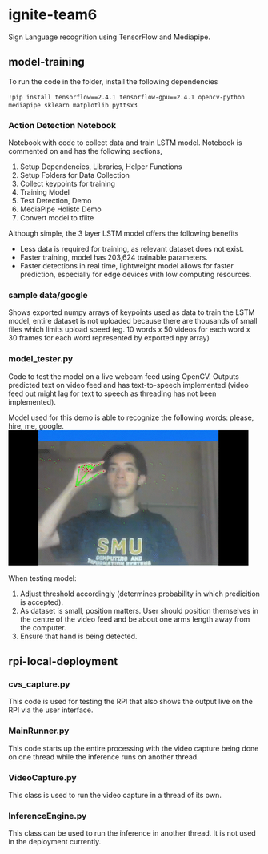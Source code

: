 # ignite-team6
Sign Language recognition using TensorFlow and Mediapipe. 

## model-training
To run the code in the folder, install the following dependencies
```
!pip install tensorflow==2.4.1 tensorflow-gpu==2.4.1 opencv-python mediapipe sklearn matplotlib pyttsx3
```

### Action Detection Notebook 
Notebook with code to collect data and train LSTM model. Notebook is commented on and has the following sections, 
1. Setup Dependencies, Libraries, Helper Functions
2. Setup Folders for Data Collection
3. Collect keypoints for training
4. Training Model
5. Test Detection, Demo
6. MediaPipe Holistc Demo
7. Convert model to tflite

Although simple, the 3 layer LSTM model offers the following benefits
- Less data is required for training, as relevant dataset does not exist.
- Faster training, model has 203,624 trainable parameters.
- Faster detections in real time, lightweight model allows for faster prediction, especially for edge devices with low computing resources.

### sample data/google
Shows exported numpy arrays of keypoints used as data to train the LSTM model, entire dataset is not uploaded because there are thousands of small files which limits upload speed (eg. 10 words x 50 videos for each word x 30 frames for each word represented by exported npy array)


### model_tester.py
Code to test the model on a live webcam feed using OpenCV. Outputs predicted text on video feed and has text-to-speech implemented (video feed out might lag for text to speech as threading has not been implemented).

Model used for this demo is able to recognize the following words: please, hire, me, google.
![](https://github.com/wushennn/ignite-team6/blob/main/action_hireme.gif)

When testing model:

1. Adjust threshold accordingly (determines probability in which predicition is accepted).
2. As dataset is small, position matters. User should position themselves in the centre of the video feed and be about one arms length away from the computer.
3. Ensure that hand is being detected.


## rpi-local-deployment

### cvs_capture.py
This code is used for testing the RPI that also shows the output live on the RPI via the user interface.

### MainRunner.py
This code starts up the entire processing with the video capture being done on one thread while the inference runs on another thread.

### VideoCapture.py
This class is used to run the video capture in a thread of its own.

### InferenceEngine.py
This class can be used to run the inference in another thread. It is not used in the deployment currently.